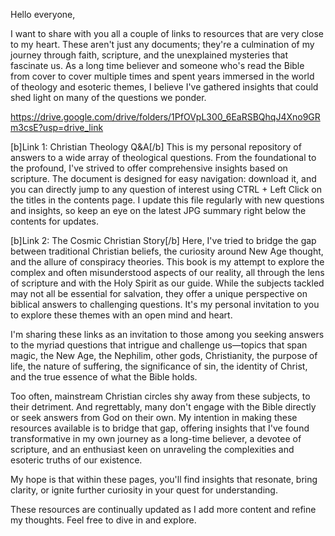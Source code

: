 Hello everyone,

I want to share with you all a couple of links to resources that are very close to my heart. These aren't just any documents; they're a culmination of my journey through faith, scripture, and the unexplained mysteries that fascinate us. As a long time believer and someone who's read the Bible from cover to cover multiple times and spent years immersed in the world of theology and esoteric themes, I believe I've gathered insights that could shed light on many of the questions we ponder.

https://drive.google.com/drive/folders/1PfOVpL300_6EaRSBQhqJ4Xno9GRm3csE?usp=drive_link

[b]Link 1: Christian Theology Q&A[/b]
This is my personal repository of answers to a wide array of theological questions. From the foundational to the profound, I've strived to offer comprehensive insights based on scripture. The document is designed for easy navigation: download it, and you can directly jump to any question of interest using CTRL + Left Click on the titles in the contents page. I update this file regularly with new questions and insights, so keep an eye on the latest JPG summary right below the contents for updates.

[b]Link 2: The Cosmic Christian Story[/b]
Here, I've tried to bridge the gap between traditional Christian beliefs, the curiosity around New Age thought, and the allure of conspiracy theories. This book is my attempt to explore the complex and often misunderstood aspects of our reality, all through the lens of scripture and with the Holy Spirit as our guide. While the subjects tackled may not all be essential for salvation, they offer a unique perspective on biblical answers to challenging questions. It's my personal invitation to you to explore these themes with an open mind and heart.

I'm sharing these links as an invitation to those among you seeking answers to the myriad questions that intrigue and challenge us—topics that span magic, the New Age, the Nephilim, other gods, Christianity, the purpose of life, the nature of suffering, the significance of sin, the identity of Christ, and the true essence of what the Bible holds.

Too often, mainstream Christian circles shy away from these subjects, to their detriment. And regrettably, many don't engage with the Bible directly or seek answers from God on their own. My intention in making these resources available is to bridge that gap, offering insights that I've found transformative in my own journey as a long-time believer, a devotee of scripture, and an enthusiast keen on unraveling the complexities and esoteric truths of our existence. 

My hope is that within these pages, you'll find insights that resonate, bring clarity, or ignite further curiosity in your quest for understanding.

These resources are continually updated as I add more content and refine my thoughts. Feel free to dive in and explore.
